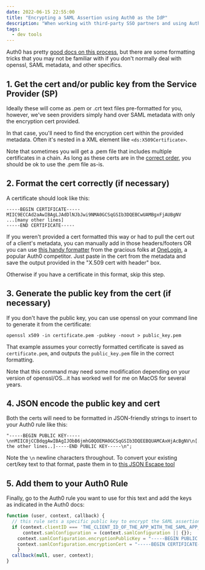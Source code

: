 ```yaml
---
date: 2022-06-15 22:55:00
title: "Encrypting a SAML Assertion using Auth0 as the IdP"
description: "When working with third-party SSO partners and using Auth0 as an IdP, it can be intimidating to implement encryption if you're not familiar with the established patterns. Here's a complete ground-up guide that I've used in my work."
tags:
  - dev tools
---
```



Auth0 has pretty [good docs on this process](https://auth0.com/docs/protocols/saml/saml-configuration/special-configuration-scenarios/signing-and-encrypting-saml-requests#send-encrypted-saml-authentication-assertions), but there are some formatting tricks that you may not be familiar with if you don't normally deal with openssl, SAML metadata, and other specifics.

## 1. Get the cert and/or public key from the Service Provider (SP)

Ideally these will come as .pem or .crt text files pre-formatted for you, however, we've seen providers simply hand over SAML metadata with only the encryption cert provided.

In that case, you'll need to find the encryption cert within the provided metadata. Often it's nested in a XML element like `<ds:X509Certificate>`.


Note that sometimes you will get a .pem file that includes multiple certificates in a chain. As long as these certs are in the [correct order](https://serverfault.com/questions/476576/how-to-combine-various-certificates-into-single-pem), you should be ok to use the .pem file as-is.

## 2. Format the cert correctly (if necessary)

A certificate should look like this:

```
-----BEGIN CERTIFICATE-----
MIIC9ECCAd2aAwIBAgLJAdDlNJbJwi9NMA0GCSqGSIb3DQEBCwUAMBgxFjAUBgNV
...[many other lines]
-----END CERTIFICATE-----
```

If you weren't provided a cert formatted this way or had to pull the cert out of a client's metadata, you can manually add in those headers/footers OR you can use [this handy formatter](https://www.samltool.com/format_x509cert.php) from the gracious folks at [OneLogin](https://www.onelogin.com/), a popular Auth0 competitor. Just paste in the cert from the metadata and save the output provided in the "X.509 cert with header" box.

Otherwise if you have a certificate in this format, skip this step.

## 3. Generate the public key from the cert (if necessary)

If you don't have the public key, you can use openssl on your command line to generate it from the certificate:

`openssl x509 -in certificate.pem -pubkey -noout > public_key.pem`

That example assumes your correctly formatted certificate is saved as `certificate.pem`, and outputs the `public_key.pem` file in the correct formatting.

Note that this command may need some modification depending on your version of openssl/OS...it has worked well for me on MacOS for several years.

## 4. JSON encode the public key and cert

Both the certs will need to be formatted in JSON-friendly strings to insert to your Auth0 rule like this:

```
"-----BEGIN PUBLIC KEY-----\nnMIIC8jCCBdqgAwIBAgIJObB6jmhG0QOEMA0GCSqGSIb3DQEEBQUAMCAxHjAcBgNV\n[..all the other lines..]-----END PUBLIC KEY-----\n";
```

Note the `\n` newline characters throughout. To convert your existing cert/key text to that format, paste them in to [this JSON Escape tool](https://jsonformatter.org/json-escape)

## 5. Add them to your Auth0 Rule

Finally, go to the Auth0 rule you want to use for this text and add the keys as indicated in the Auth0 docs:

```js
function (user, context, callback) {
  // this rule sets a specific public key to encrypt the SAML assertion generated from Auth0
  if (context.clientID === 'THE_CLIENT_ID_OF_THE_APP_WITH_THE_SAML_APP_ADDON') {
	  context.samlConfiguration = (context.samlConfiguration || {});
    context.samlConfiguration.encryptionPublicKey = "-----BEGIN PUBLIC KEY-----\nnMIIC8jCCBdqgAwIBAgIJObB6jmhG0QOEMA0GCSqGSIb3DQEEBQUAMCAxHjAcBgNV\n[..all the other lines..]-----END PUBLIC KEY-----\n";
    context.samlConfiguration.encryptionCert = "-----BEGIN CERTIFICATE-----\nnnMIIC8jCCBdqgAwIBAgIJObB6jmhG0QOEMA0GCSqGSIb3DQEEBQUAMCAxHjAcBgNV\n[..all the other lines..]-----END CERTIFICATE-----\n";
	}
  callback(null, user, context);
}
```
